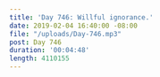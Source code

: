 ```yaml
---
title: 'Day 746: Willful ignorance.'
date: 2019-02-04 16:40:00 -08:00
file: "/uploads/Day-746.mp3"
post: Day 746
duration: '00:04:48'
length: 4110155
---
```


